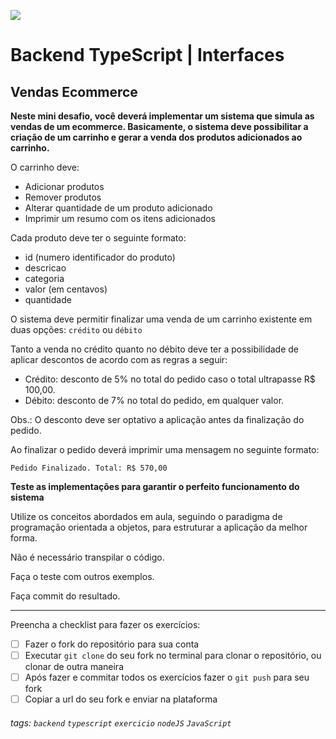 ![](https://i.imgur.com/xG74tOh.png)

# Backend TypeScript | Interfaces

## Vendas Ecommerce

**Neste mini desafio, você deverá implementar um sistema que simula as vendas de um ecommerce. Basicamente, o sistema deve possibilitar a criação de um carrinho e gerar a venda dos produtos adicionados ao carrinho.**

O carrinho deve:

-   Adicionar produtos
-   Remover produtos
-   Alterar quantidade de um produto adicionado
-   Imprimir um resumo com os itens adicionados

Cada produto deve ter o seguinte formato:

-   id (numero identificador do produto)
-   descricao
-   categoria
-   valor (em centavos)
-   quantidade

O sistema deve permitir finalizar uma venda de um carrinho existente em duas opções: `crédito` ou `débito`

Tanto a venda no crédito quanto no débito deve ter a possibilidade de aplicar descontos de acordo com as regras a seguir:

-   Crédito: desconto de 5% no total do pedido caso o total ultrapasse R$ 100,00.
-   Débito: desconto de 7% no total do pedido, em qualquer valor.

Obs.: O desconto deve ser optativo a aplicação antes da finalização do pedido.

Ao finalizar o pedido deverá imprimir uma mensagem no seguinte formato:

```
Pedido Finalizado. Total: R$ 570,00
```

**Teste as implementações para garantir o perfeito funcionamento do sistema**

Utilize os conceitos abordados em aula, seguindo o paradigma de programação orientada a objetos, para estruturar a aplicação da melhor forma.

Não é necessário transpilar o código.

Faça o teste com outros exemplos.

Faça commit do resultado.

---

Preencha a checklist para fazer os exercícios:

-   [ ] Fazer o fork do repositório para sua conta
-   [ ] Executar `git clone` do seu fork no terminal para clonar o repositório, ou clonar de outra maneira
-   [ ] Após fazer e commitar todos os exercícios fazer o `git push` para seu fork
-   [ ] Copiar a url do seu fork e enviar na plataforma

###### tags: `backend` `typescript` `exercicio` `nodeJS` `JavaScript`
